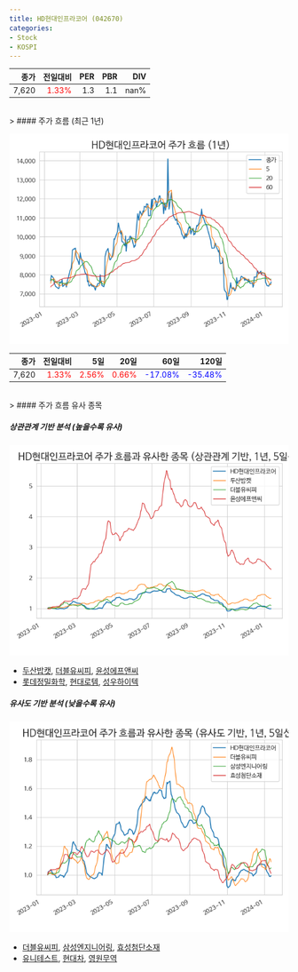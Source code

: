 ```yaml
---
title: HD현대인프라코어 (042670)
categories:
- Stock
- KOSPI
---
```


|종가|전일대비|PER|PBR|DIV|
|---:|-------:|--:|--:|--:|
|7,620|<span style="color: red">1.33%</span>|1.3|1.1|nan%|

<!-- more -->
<br>
> #### 주가 흐름 (최근 1년)

![042670](/assets/images/stock/042670.png)

|종가|전일대비|5일|20일|60일|120일|
|---:|-------:|--:|---:|---:|----:|
|7,620|<span style="color: red">1.33%</span>|<span style="color: red">2.56%</span>|<span style="color: red">0.66%</span>|<span style="color: blue">-17.08%</span>|<span style="color: blue">-35.48%</span>|

<br>
> #### 주가 흐름 유사 종목

##### 상관관계 기반 분석 (높을수록 유사)
![042670](/assets/images/stock/042670_corr.png)
- [두산밥캣](/241560/), [더블유씨피](/393890/), [윤성에프앤씨](/372170/)
- [롯데정밀화학](/004000/), [현대로템](/064350/), [성우하이텍](/015750/)

##### 유사도 기반 분석 (낮을수록 유사)	
![042670](/assets/images/stock/042670_sim.png)
- [더블유씨피](/393890/), [삼성엔지니어링](/028050/), [효성첨단소재](/298050/)
- [유니테스트](/086390/), [현대차](/005380/), [영원무역](/111770/)